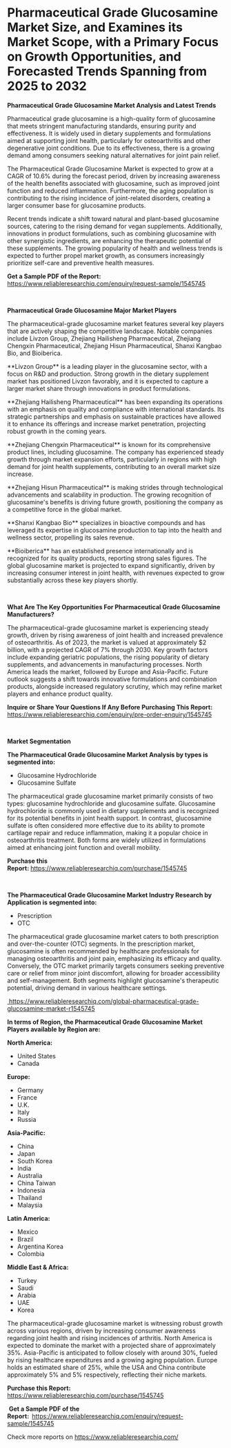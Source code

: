 <p><h1>Pharmaceutical Grade Glucosamine Market Size, and Examines its Market Scope, with a Primary Focus on Growth Opportunities, and Forecasted Trends Spanning from 2025 to 2032</h1></p><p><strong>Pharmaceutical Grade Glucosamine Market Analysis and Latest Trends</strong></p>
<p><p>Pharmaceutical grade glucosamine is a high-quality form of glucosamine that meets stringent manufacturing standards, ensuring purity and effectiveness. It is widely used in dietary supplements and formulations aimed at supporting joint health, particularly for osteoarthritis and other degenerative joint conditions. Due to its effectiveness, there is a growing demand among consumers seeking natural alternatives for joint pain relief.</p><p>The Pharmaceutical Grade Glucosamine Market is expected to grow at a CAGR of 10.6% during the forecast period, driven by increasing awareness of the health benefits associated with glucosamine, such as improved joint function and reduced inflammation. Furthermore, the aging population is contributing to the rising incidence of joint-related disorders, creating a larger consumer base for glucosamine products.</p><p>Recent trends indicate a shift toward natural and plant-based glucosamine sources, catering to the rising demand for vegan supplements. Additionally, innovations in product formulations, such as combining glucosamine with other synergistic ingredients, are enhancing the therapeutic potential of these supplements. The growing popularity of health and wellness trends is expected to further propel market growth, as consumers increasingly prioritize self-care and preventive health measures.</p></p>
<p><strong>Get a Sample PDF of the Report:&nbsp;</strong> <a href="https://www.reliableresearchiq.com/enquiry/request-sample/1545745?utm_campaign=3080&utm_medium=2&utm_source=Github&utm_content=ia&utm_term=02042025&utm_id=pharmaceutical-grade-glucosamine">https://www.reliableresearchiq.com/enquiry/request-sample/1545745</a></p>
<p>&nbsp;</p>
<p><strong>Pharmaceutical Grade Glucosamine Major Market Players</strong></p>
<p><p>The pharmaceutical-grade glucosamine market features several key players that are actively shaping the competitive landscape. Notable companies include Livzon Group, Zhejiang Hailisheng Pharmaceutical, Zhejiang Chengxin Pharmaceutical, Zhejiang Hisun Pharmaceutical, Shanxi Kangbao Bio, and Bioiberica. </p><p>**Livzon Group** is a leading player in the glucosamine sector, with a focus on R&D and production. Strong growth in the dietary supplement market has positioned Livzon favorably, and it is expected to capture a larger market share through innovations in product formulations.</p><p>**Zhejiang Hailisheng Pharmaceutical** has been expanding its operations with an emphasis on quality and compliance with international standards. Its strategic partnerships and emphasis on sustainable practices have allowed it to enhance its offerings and increase market penetration, projecting robust growth in the coming years.</p><p>**Zhejiang Chengxin Pharmaceutical** is known for its comprehensive product lines, including glucosamine. The company has experienced steady growth through market expansion efforts, particularly in regions with high demand for joint health supplements, contributing to an overall market size increase.</p><p>**Zhejiang Hisun Pharmaceutical** is making strides through technological advancements and scalability in production. The growing recognition of glucosamine's benefits is driving future growth, positioning the company as a competitive force in the global market.</p><p>**Shanxi Kangbao Bio** specializes in bioactive compounds and has leveraged its expertise in glucosamine production to tap into the health and wellness sector, propelling its sales revenue. </p><p>**Bioiberica** has an established presence internationally and is recognized for its quality products, reporting strong sales figures. The global glucosamine market is projected to expand significantly, driven by increasing consumer interest in joint health, with revenues expected to grow substantially across these key players shortly.</p></p>
<p>&nbsp;</p>
<p><strong>What Are The Key Opportunities For Pharmaceutical Grade Glucosamine Manufacturers?</strong></p>
<p><p>The pharmaceutical-grade glucosamine market is experiencing steady growth, driven by rising awareness of joint health and increased prevalence of osteoarthritis. As of 2023, the market is valued at approximately $2 billion, with a projected CAGR of 7% through 2030. Key growth factors include expanding geriatric populations, the rising popularity of dietary supplements, and advancements in manufacturing processes. North America leads the market, followed by Europe and Asia-Pacific. Future outlook suggests a shift towards innovative formulations and combination products, alongside increased regulatory scrutiny, which may refine market players and enhance product quality.</p></p>
<p><strong>Inquire or Share Your Questions If Any Before Purchasing This Report:</strong> <a href="https://www.reliableresearchiq.com/enquiry/pre-order-enquiry/1545745?utm_campaign=3080&utm_medium=2&utm_source=Github&utm_content=ia&utm_term=02042025&utm_id=pharmaceutical-grade-glucosamine">https://www.reliableresearchiq.com/enquiry/pre-order-enquiry/1545745</a></p>
<p>&nbsp;</p>
<p><strong>Market Segmentation</strong></p>
<p><strong>The Pharmaceutical Grade Glucosamine Market Analysis by types is segmented into:</strong></p>
<p><ul><li>Glucosamine Hydrochloride</li><li>Glucosamine Sulfate</li></ul></p>
<p><p>The pharmaceutical grade glucosamine market primarily consists of two types: glucosamine hydrochloride and glucosamine sulfate. Glucosamine hydrochloride is commonly used in dietary supplements and is recognized for its potential benefits in joint health support. In contrast, glucosamine sulfate is often considered more effective due to its ability to promote cartilage repair and reduce inflammation, making it a popular choice in osteoarthritis treatment. Both forms are widely utilized in formulations aimed at enhancing joint function and overall mobility.</p></p>
<p><strong>Purchase this Report:&nbsp;</strong><a href="https://www.reliableresearchiq.com/purchase/1545745?utm_campaign=3080&utm_medium=2&utm_source=Github&utm_content=ia&utm_term=02042025&utm_id=pharmaceutical-grade-glucosamine">https://www.reliableresearchiq.com/purchase/1545745</a></p>
<p>&nbsp;</p>
<p><strong>The Pharmaceutical Grade Glucosamine Market Industry Research by Application is segmented into:</strong></p>
<p><ul><li>Prescription</li><li>OTC</li></ul></p>
<p><p>The pharmaceutical grade glucosamine market caters to both prescription and over-the-counter (OTC) segments. In the prescription market, glucosamine is often recommended by healthcare professionals for managing osteoarthritis and joint pain, emphasizing its efficacy and quality. Conversely, the OTC market primarily targets consumers seeking preventive care or relief from minor joint discomfort, allowing for broader accessibility and self-management. Both segments highlight glucosamine's therapeutic potential, driving demand in various healthcare settings.</p></p>
<p><a href="https://www.reliableresearchiq.com/global-pharmaceutical-grade-glucosamine-market-r1545745?utm_campaign=3080&utm_medium=2&utm_source=Github&utm_content=ia&utm_term=02042025&utm_id=pharmaceutical-grade-glucosamine">&nbsp;https://www.reliableresearchiq.com/global-pharmaceutical-grade-glucosamine-market-r1545745</a></p>
<p><strong>In terms of Region, the Pharmaceutical Grade Glucosamine Market Players available by Region are:</strong></p>
<p>
    <p> <strong> North America: </strong>
        <ul>
            <li>United States</li>
            <li>Canada</li>
        </ul>
        </p> 
    <p> <strong> Europe: </strong>
        <ul>
            <li>Germany</li>
            <li>France</li>
            <li>U.K.</li>
            <li>Italy</li>
            <li>Russia</li>
        </ul>
        </p> 
    <p> <strong> Asia-Pacific: </strong>
        <ul>
            <li>China</li>
            <li>Japan</li>
            <li>South Korea</li>
            <li>India</li>
            <li>Australia</li>
            <li>China Taiwan</li>
            <li>Indonesia</li>
            <li>Thailand</li>
            <li>Malaysia</li>
        </ul>
        </p> 
    <p> <strong> Latin America: </strong>
        <ul>
            <li>Mexico</li>
            <li>Brazil</li>
            <li>Argentina Korea</li>
            <li>Colombia</li>
        </ul>
        </p> 
    <p> <strong> Middle East & Africa: </strong>
        <ul>
            <li>Turkey</li>
            <li>Saudi</li>
            <li>Arabia</li>
            <li>UAE</li>
            <li>Korea</li>
        </ul>
    </p>
    </p>
<p><p>The pharmaceutical-grade glucosamine market is witnessing robust growth across various regions, driven by increasing consumer awareness regarding joint health and rising incidences of arthritis. North America is expected to dominate the market with a projected share of approximately 35%. Asia-Pacific is anticipated to follow closely with around 30%, fueled by rising healthcare expenditures and a growing aging population. Europe holds an estimated share of 25%, while the USA and China contribute approximately 5% and 5% respectively, reflecting their niche markets.</p></p>
<p><strong>Purchase this Report: </strong><a href="https://www.reliableresearchiq.com/purchase/1545745?utm_campaign=3080&utm_medium=2&utm_source=Github&utm_content=ia&utm_term=02042025&utm_id=pharmaceutical-grade-glucosamine">https://www.reliableresearchiq.com/purchase/1545745</a></p>
<p>&nbsp;<strong>Get a Sample PDF of the Report:&nbsp;&nbsp;</strong><a href="https://www.reliableresearchiq.com/enquiry/request-sample/1545745?utm_campaign=3080&utm_medium=2&utm_source=Github&utm_content=ia&utm_term=02042025&utm_id=pharmaceutical-grade-glucosamine">https://www.reliableresearchiq.com/enquiry/request-sample/1545745</a></p>
<p><strong></strong></p>
<p>Check more reports on <a href="https://www.reliableresearchiq.com/?utm_campaign=3080&utm_medium=2&utm_source=Github&utm_content=ia&utm_term=02042025&utm_id=pharmaceutical-grade-glucosamine">https://www.reliableresearchiq.com/</a></p>